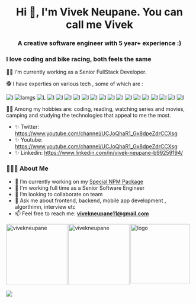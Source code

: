 <h1 align="center">Hi 👋, I'm Vivek Neupane. You can call me Vivek </h1>
<h3 align="center">A creative software engineer with 5 year+ experience :)</h3>

###  I love coding and bike racing, both feels the same

💪🏼 I'm currently working as a Senior FullStack Developer.

🕵 I have experties on various tech , some of which are :

![l](https://img.shields.io/badge/React-20232A?style=for-the-badge&logo=react&logoColor=61DAFB)
![lamgs](https://img.shields.io/badge/JavaScript-F7DF1E?style=for-the-badge&logo=javascript&logoColor=black)
![L](https://img.shields.io/badge/Node.js-43853D?style=for-the-badge&logo=node-dot-js&logoColor=white)
![l](https://img.shields.io/badge/Next.js-000000?style=for-the-badge&logo=nextdotjs&logoColor=white)
![l](https://img.shields.io/badge/MongoDB-47A248?style=for-the-badge&logo=mongodb&logoColor=white)
![l](https://img.shields.io/badge/GraphQL-E10098?style=for-the-badge&logo=graphql&logoColor=white)
![l](https://img.shields.io/badge/Express-000000?style=for-the-badge&logo=express&logoColor=white)
![l](https://img.shields.io/badge/Redux-764ABC?style=for-the-badge&logo=redux&logoColor=white)
![l](https://img.shields.io/badge/HTML5-E34F26?style=for-the-badge&logo=html5&logoColor=white)
![l](https://img.shields.io/badge/Java-ED8B00?style=for-the-badge&logo=java&logoColor=white)
![l](https://img.shields.io/badge/React-20232A?style=for-the-badge&logo=react&logoColor=61DAFB&label=REACT-NATIVE)
![l](https://img.shields.io/badge/Android-3DDC84?style=for-the-badge&logo=android&logoColor=white)
![l](https://img.shields.io/badge/CSS3-1572B6?style=for-the-badge&logo=css3&logoColor=white)
![l](https://img.shields.io/badge/Chakra%20UI-319795?style=for-the-badge&logo=chakraui&logoColor=white)
![l](https://img.shields.io/badge/Bootstrap-563D7C?style=for-the-badge&logo=bootstrap&logoColor=white)
![l](https://img.shields.io/badge/Firebase-FFCA28?style=for-the-badge&logo=firebase&logoColor=white)
![l](https://img.shields.io/badge/PHP-777BB4?style=for-the-badge&logo=php&logoColor=white)
![l](https://img.shields.io/badge/AWS-232F3E?style=for-the-badge&logo=amazonaws&logoColor=white&label=AWS)
![l](	https://img.shields.io/badge/GIT-E44C30?style=for-the-badge&logo=git&logoColor=white)

👩🏻 Among my hobbies are: coding, reading, watching series and movies, camping and studying the technologies that appeal to me the most.

* ✨ Twitter: https://www.youtube.com/channel/UCJoQhaR1_Gx8dpeZdrCCXsg
* ✨ Youtube: https://www.youtube.com/channel/UCJoQhaR1_Gx8dpeZdrCCXsg
* ✨ Linkedin: https://www.linkedin.com/in/vivek-neupane-b99259194/

 ### 👨🏻‍💻 About Me
- 🔭 I’m currently working on my [Special NPM Package]([https://github.com/vivekneupane11/vivekneupane11](https://github.com/vivekneupane11/reactjs-editor))
- 🌱 I'm working full time as a Senior Software Engineer
- 👯 I’m looking to collaborate on team
- 💬 Ask me about frontend, backend, mobile app development , algorthimn, interview etc 
- 📫 Feel free to reach me: **vivekneupane11@gmail.com**

<img align="left" src="https://github-readme-stats.vercel.app/api/top-langs/?username=vivekneupane11&langs_count=8&hide=jupyter%20notebook,python&show_icons=true&locale=en&layout=compact" height="165" alt="vivekneupane" />

<img align="left" src="https://github-readme-stats.vercel.app/api?username=vivekneupane11&show_icons=true&locale=en" alt="vivekneupane"  height="165" />

<img src="https://github-profile-trophy.vercel.app/?username=vivekneupane11&theme=flat&column=7" alt="logo" height="160" align="center" style="margin: auto; margin-bottom: 20px;" />

<img align="center" src="https://github-readme-streak-stats.herokuapp.com/?user=vivekneupane11" style="margin: auto; margin-bottom: 20px;" />

<!--
<img align="left" src="https://github-readme-stats.vercel.app/api/top-langs/?username=vivekneupane11&langs_count=8&hide=jupyter%20notebook,java,python&show_icons=true&locale=en&layout=compact" height="165" alt="vivekneupane" />

<img align="left" src="https://github-readme-stats.vercel.app/api/top-langs?username=vivekneupane11&show_icons=true&locale=en&layout=compact"  height="165" alt="jorgeadev" />
[![Readme Card](https://github-readme-stats.vercel.app/api/pin/?username=vivekneupane11&repo=github-readme-stats)](https://github.com/vivekneupane11/github-readme-stats)
<hr>
 </div>
 
<hr>
[![GitHub followers](https://img.shields.io/github/followers/jorgeadev.svg?style=social&label=Follow&maxAge=2592000)](https://github.com/vivekneupane11?tab=followers)
[Vivek Neupane GitHub stats](https://github-readme-stats.vercel.app/api?username=vivekneupane11&hide=contribs,prs&theme=buefy&show_icons=true) 
[![Top Langs](https://github-readme-stats.vercel.app/api/top-langs/?username=vivekneupane11&layout=compact&theme=buefy)](https://github.com/vivekneupane11/github-readme-stats)
<img src="https://github-readme-stats.vercel.app/api?username=vivekneupane11&show_icons=true" alt="logo" height="160" align="right" style="margin: 5px; margin-bottom: 20px;" />
-->
